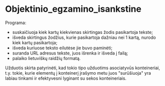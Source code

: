 # Objektinio_egzamino_isankstine

Programa:
- suskaičiuoja kiek kartų kiekvienas skirtingas žodis pasikartoja tekste;
- išveda skirtingus žodžius, kurie pasikartoja dažniau nei 1 kartą, nurodo kiek kartų pasikartoja;
- išveda kuriuose teksto eilutėse jie buvo paminėti;
- suranda URL adresus tekste, juos išrenka ir išveda į failą;
- palaiko lietuviškų raidžių formatą.

Užduotis skirta patyrinėti, kad tokio tipo užduotims asociatyvūs konteineriai, t.y. tokie, kurie elementų į konteinerį įrašymo metu juos "surūšiuoja" yra labiau tinkami ir efektyvesni lyginant su sekos konteineriais.
